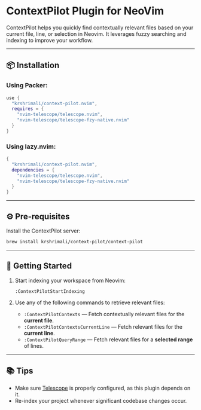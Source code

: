 # ContextPilot Plugin for NeoVim

ContextPilot helps you quickly find contextually relevant files based on your current file, line, or selection in Neovim. It leverages fuzzy searching and indexing to improve your workflow.

---

## 📦 Installation

### Using **Packer**:

```lua
use {
  "krshrimali/context-pilot.nvim",
  requires = {
    "nvim-telescope/telescope.nvim",
    "nvim-telescope/telescope-fzy-native.nvim"
  }
}
```

### Using **lazy.nvim**:

```lua
{
  "krshrimali/context-pilot.nvim",
  dependencies = {
    "nvim-telescope/telescope.nvim",
    "nvim-telescope/telescope-fzy-native.nvim"
  }
}
```

---

## ⚙️ Pre-requisites

Install the ContextPilot server:

```bash
brew install krshrimali/context-pilot/context-pilot
```

---

## 🚀 Getting Started

1. Start indexing your workspace from Neovim:

   ```vim
   :ContextPilotStartIndexing
   ```

2. Use any of the following commands to retrieve relevant files:

   - `:ContextPilotContexts` — Fetch contextually relevant files for the **current file**.
   - `:ContextPilotContextsCurrentLine` — Fetch relevant files for the **current line**.
   - `:ContextPilotQueryRange` — Fetch relevant files for a **selected range** of lines.

---

## 📚 Tips

- Make sure [Telescope](https://github.com/nvim-telescope/telescope.nvim) is properly configured, as this plugin depends on it.
- Re-index your project whenever significant codebase changes occur.
